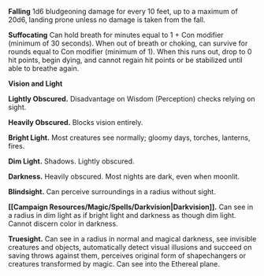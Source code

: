 **Falling**
1d6 bludgeoning damage for every 10 feet, up to a maximum of 20d6, landing prone unless no damage is taken from the fall.

**Suffocating**
Can hold breath for minutes equal to 1 + Con modifier (minimum of 30 seconds). When out of breath or choking, can survive for rounds equal to Con modifier (minimum of 1). When this runs out, drop to 0 hit points, begin dying, and cannot regain hit points or be stabilized until able to breathe again.

**Vision and Light**

**Lightly Obscured.** Disadvantage on Wisdom (Perception) checks relying on sight.

**Heavily Obscured.** Blocks vision entirely.

**Bright Light.** Most creatures see normally; gloomy days, torches, lanterns, fires.

**Dim Light.** Shadows. Lightly obscured.

**Darkness.** Heavily obscured. Most nights are dark, even when moonlit.

**Blindsight.** Can perceive surroundings in a radius without sight.

**[[Campaign Resources/Magic/Spells/Darkvision|Darkvision]].** Can see in a radius in dim light as if bright light and darkness as though dim light. Cannot discern color in darkness.

**Truesight.** Can see in a radius in normal and magical darkness, see invisible creatures and objects, automatically detect visual illusions and succeed on saving throws against them, perceives original form of shapechangers or creatures transformed by magic. Can see into the Ethereal plane.

 
